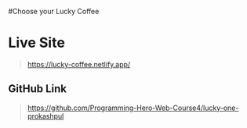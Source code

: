 #Choose your Lucky Coffee

# Live Site

> https://lucky-coffee.netlify.app/

## GitHub Link

> https://github.com/Programming-Hero-Web-Course4/lucky-one-prokashpul
